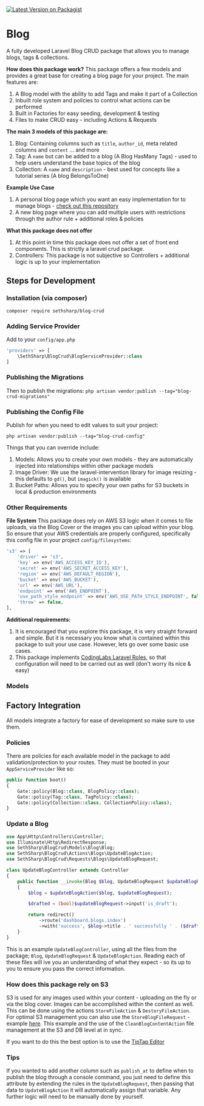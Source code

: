 [![Latest Version on Packagist](https://img.shields.io/packagist/v/sethsharp/blog-crud.svg?style=flat-square)](https://packagist.org/packages/sethsharp/blog-crud)

# Blog
A fully developed Laravel Blog CRUD package that allows you to manage blogs, tags & collections.

**How does this package work?**
This package offers a few models and provides a great base for creating a blog page for your project. The main features are:
1. A Blog model with the ability to add Tags and make it part of a Collection
2. Inbuilt role system and policies to control what actions can be performed
3. Built in Factories for easy seeding, development & testing
4. Files to make CRUD easy - including Actions & Requests

**The main 3 models of this package are:**
1. Blog: Containing columns such as `title`, `author_id`, meta related columns and `content` ... and more
2. Tag: A `name` but can be added to a blog (A Blog HasMany Tags) - used to help users understand the base topics of the blog
3. Collection: A `name` and `description` - best used for concepts like a tutorial series (A blog BelongsToOne)

**Example Use Case**
1. A personal blog page which you want an easy implementation for to manage blogs - [check out this repository](https://github.com/SethSharp/portfolio/)
2. A new blog page where you can add multiple users with restrictions through the author rule + additional roles & policies

**What this package does not offer**
1. At this point in time this package does not offer a set of front end components. This is strictly a laravel crud package.
2. Controllers: This package is not subjective so Controllers + additional logic is up to your implementation

## Steps for Development
### Installation (via composer)
`composer require sethsharp/blog-crud`

### Adding Service Provider
Add to your `config/app.php`

```php
'providers' => [
    \SethSharp\BlogCrud\BlogServiceProvider::class
]
```

### Publishing the Migrations
Then to publish the migrations:
`php artisan vendor:publish --tag="blog-crud-migrations"`

### Publishing the Config File
Publish for when you need to edit values to suit your project:

`php artisan vendor:publish --tag="blog-crud-config"`

Things that you can override include:
1. Models: Allows you to create your own models - they are automatically injected into relationships within other package models
2. Image Driver: We use the laravel-intervention library for image resizing - this defaults to `gd()`, but `imagick()` is available
3. Bucket Paths: Allows you to specify your own paths for S3 buckets in local & production environments

### Other Requirements
**File System**
This package does rely on AWS S3 logic when it comes to file uploads, via the Blog Cover or the images you can upload within your blog.
So ensure that your AWS credentials are properly configured, specifically this config file in your project `config/filesystems`:
```php
's3' => [
    'driver' => 's3',
    'key' => env('AWS_ACCESS_KEY_ID'),
    'secret' => env('AWS_SECRET_ACCESS_KEY'),
    'region' => env('AWS_DEFAULT_REGION'),
    'bucket' => env('AWS_BUCKET'),
    'url' => env('AWS_URL'),
    'endpoint' => env('AWS_ENDPOINT'),
    'use_path_style_endpoint' => env('AWS_USE_PATH_STYLE_ENDPOINT', false),
    'throw' => false,
],
```

**Additional requirements:**

1. It is encouraged that you explore this package, it is very straight forward and simple. But it is necessary
you know what is contained within this package to suit your use case.
However, lets go over some basic use cases.
2. This package implements [CodingLabs Laravel Roles](https://github.com/codinglabsau/laravel-roles), so that configuration will need to be carried out as well (don't worry its nice & easy)

### Models
## Factory Integration
All models integrate a factory for ease of development so make sure to use them.

### Policies
There are policies for each available model in the package to add validation/protection to your routes.
They must be booted in your `AppServiceProvider` like so:
```php
public function boot()
{
    Gate::policy(Blog::class, BlogPolicy::class);
    Gate::policy(Tag::class, TagPolicy::class);
    Gate::policy(Collection::class, CollectionPolicy::class);
}
```

### Update a Blog
```php
use App\Http\Controllers\Controller;
use Illuminate\Http\RedirectResponse;
use SethSharp\BlogCrud\Models\Blog\Blog;
use SethSharp\BlogCrud\Actions\Blogs\UpdateBlogAction;
use SethSharp\BlogCrud\Requests\Blogs\UpdateBlogRequest;

class UpdateBlogController extends Controller
{
    public function __invoke(Blog $blog, UpdateBlogRequest $updateBlogRequest, UpdateBlogAction $updateBlogAction): RedirectResponse
    {
        $blog = $updateBlogAction($blog, $updateBlogRequest);

        $drafted = (bool)$updateBlogRequest->input('is_draft');

        return redirect()
            ->route('dashboard.blogs.index')
            ->with('success', $blog->title . ' successfully ' . ($drafted ? 'drafted' : 'published'));
    }
}
```
This is an example `UpdateBlogController`, using all the files from the package; `Blog`, `UpdateBlogRequest` & `UpdateBlogAction`.
Reading each of these files will ive you an understanding of what they expect - so its up to you to ensure you pass the correct information.

### How does this package rely on S3
S3 is used for any images used within your content - uploading on the fly or via the blog cover.
Images can be accomplished within the content as well. This can be done using the actions `StoreFileAction` & `DestoryFileAction`. For optimal S3 management you can also use
the `StoreBlogFileRequest` - example [here](https://github.com/SethSharp/Portfolio/blob/main/app/Http/Controllers/Dashboard/Blogs/StoreBlogImageController.php).
This example and the use of the `CleanBlogContentAction` file management at the S3 and DB level at in sync.

If you want to do this the best option is to use the [TipTap Editor](https://tiptap.dev/product/editor)

### Tips
If you wanted to add another column such as `publish_at` to define when to publish the blog through a console command, you just need to define this
attribute by extending the rules in the `UpdateBlogRequest`, then passing that data to `UpdateBlogAction` it will automatically assign that variable. Any
further logic will need to be manually done by yourself.
